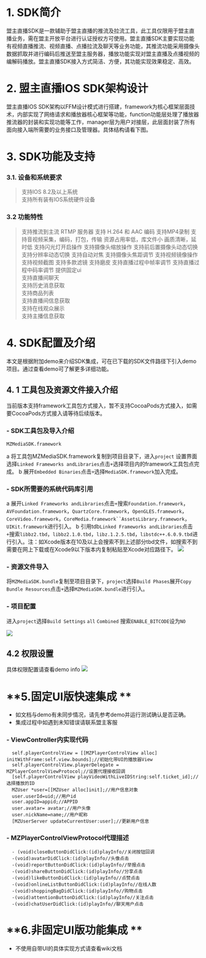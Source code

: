 # 1. SDK简介
盟主直播SDK是一款辅助于盟主直播的推流及拉流工具，此工具仅限用于盟主直播业务，需在盟主开放平台进行认证授权方可使用。盟主直播SDK主要实现功能有视频直播推流、视频直播、点播拉流及聊天等业务功能，其推流功能采用摄像头数据抓取并进行编码后推送至盟主服务器，播放功能实现对盟主直播及点播视频的编解码播放。盟主直播SDK接入方式简洁、方便，其功能实现效果稳定、高效。
# 2. 盟主直播IOS SDK架构设计
盟主直播IOS SDK架构以FFM设计模式进行搭建，framework为核心框架层面技术，内部实现了网络请求和播放器核心框架等功能，function功能层处理了播放器推流器的封装和实现功能等工作，manager层为用户对接层，此层面封装了所有面向接入端所需要的业务接口及管理器。具体结构请看下图。
# 3. SDK功能及支持
###  3.1.  设备和系统要求
> 支持IOS 8.2及以上系统  
支持所有装有IOS系统硬件设备  
###  3.2 功能特性
> 支持推流到主流 RTMP 服务器
支持 H.264 和 AAC 编码
支持MP4录制
支持音视频采集，编码，打包，传输
资源占用率低，库文件小
画质清晰，延时低
支持闪光灯开启操作
支持摄像头缩放操作
支持前后置摄像头动态切换
支持分辨率动态切换
支持自动对焦
支持摄像头焦距调节
支持视频镜像操作
支持视频截图
支持多款滤镜
支持磨皮
支持直播过程中帧率调节
支持直播过程中码率调节
提供固定ui  
支持直播间聊天  
支持历史消息获取  
支持商品列表  
支持直播间信息获取  
支持在线观众展示  
支持主播信息获取  

# **4. SDK配置及介绍**
本文是根据附加demo来介绍SDK集成，可在已下载的SDK文件路径下引入demo项目。通过查看demo可了解更多详细功能。
## **4. 1 工具包及资源文件接入介绍**
当前版本支持framework工具包方式接入，暂不支持CocoaPods方式接入，如需要CocoaPods方式接入请等待后续版本。
### **- SDK工具包及导入介绍**
    MZMediaSDK.framework
a 将工具包MZMediaSDK.framework复制到项目目录下，进入`project` 设置界面选择`Linked Frameworks andLibraries`点击`+`选择项目内的framework工具包点完成。
b 展开`Embedded Binaries`点击`+`选择`MediaSDK.framework`加入完成。
### **- SDK所需要的系统代码库引用**
a 展开`Linked Frameworks andLibraries`点击`+`搜索`Foundation.framework`，`AVFoundation.framework`，`QuartzCore.framework`，`OpenGLES.framework`，`CoreVideo.framework`，`CoreMedia.framework``AssetsLibrary.framework`，`UIKit.framework`进行引入。
b 引用tdb`Linked Frameworks andLibraries`点击`+`搜索`libbz2.tbd`，`libbz2.1.0.tbd`，`libz.1.2.5.tbd`，`libstdc++.6.0.9.tbd`进行引入。注：如Xcode版本在10及以上会搜索不到上述部分tbd文件，如搜索不到需要在网上下载或在Xcode9以下版本内复制粘贴至Xcode对应路径下。
![](https://wmz.zmengzhu.com/uploads/201811/5bdd1d9d6bce7_5bdd1d9d.png)
### **- 资源文件导入**
将`MZMediaSDK.bundle`复制至项目目录下，`project`选择`Build Phases`展开`Copy Bundle Resources`点击`+`选择`MZMediaSDK.bundle`进行引入。
### - 项目配置
进入`project`选择`Build Settings` `all` `Combined` 搜索`ENABLE_BITCODE`设为`NO`

![](https://wmz.zmengzhu.com/uploads/201811/5bdd1d33a59a9_5bdd1d33.png)
## **4.2 权限设置**
具体权限配置请查看demo info
![](https://wmz.zmengzhu.com/uploads/201811/5bdd3e32a1c7b_5bdd3e32.png)

# **5.固定UI版快速集成 **
- 如文档与demo有未同步情况，请先参考demo并运行测试确认是否正确。
- 集成过程中如遇到未知错误请联系盟主客服
### **- ViewController内实现代码**
      self.playerControlView = [[MZPlayerControlView alloc] initWithFrame:self.view.bounds];//初始化带UI的播放器View
      self.playerControlView.playerDelegate = MZPlayerControlViewProtocol;//设置代理接收回调
      [self.playerControlView playVideoWithLiveIDString:self.ticket_id];//选择播放的ID
      MZUser *user=[[MZUser alloc]init];//用户信息对象
      user.userId=uid;//用户id
      user.appID=appid;//APPID
      user.avatar= avatar;//用户头像
      user.nickName=name;//用户昵称
      [MZUserServer updateCurrentUser:user];//更新用户信息
  ### **- MZPlayerControlViewProtocol代理描述**
      - (void)closeButtonDidClick:(id)playInfo//关闭按钮回调
      -(void)avatarDidClick:(id)playInfo//头像点击
      -(void)reportButtonDidClick:(id)playInfo//举报点击
      -(void)shareButtonDidClick:(id)playInfo//分享点击
      -(void)likeButtonDidClick:(id)playInfo//点赞点击
      -(void)onlineListButtonDidClick:(id)playInfo//在线人数
      -(void)shoppingBagDidClick:(id)playInfo//购物点击
      -(void)attentionButtonDidClick:(id)playInfo//关注点击
      -(void)chatUserDidClick:(id)playInfo//聊天用户点击
# **6.非固定UI版功能集成 **
- 不使用自带UI的具体实现方式请查看wiki文档
